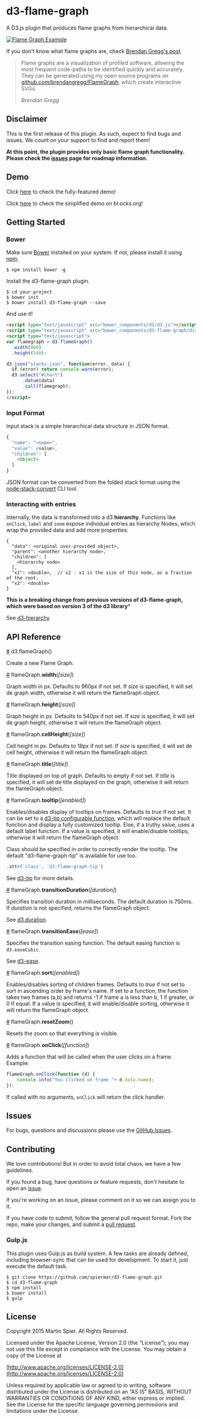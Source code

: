 # d3-flame-graph

A D3.js plugin that produces flame graphs from hierarchical data.

[![Flame Graph Example](https://media.giphy.com/media/l41JMjBaxrZw1bqpi/giphy.gif)](http://spiermar.github.io/d3-flame-graph/)

If you don't know what flame graphs are, check [Brendan Gregg's post](http://www.brendangregg.com/flamegraphs.html).

> Flame graphs are a visualization of profiled software, allowing the most frequent code-paths to be identified quickly and accurately. They can be generated using my open source programs on [github.com/brendangregg/FlameGraph](http://github.com/brendangregg/FlameGraph), which create interactive SVGs.
>
> <cite>Brendan Gregg</cite>

## Disclaimer

This is the first release of this plugin. As such, expect to find bugs and issues. We count on your support to find and report them!

**At this point, the plugin provides only basic flame graph functionality. Please check the [issues](https://github.com/spiermar/d3-flame-graph/issues) page for roadmap information.**

## Demo

Click [here](http://spiermar.github.io/d3-flame-graph/) to check the fully-featured demo!

Click [here](http://bl.ocks.org/spiermar/4509343495f8d6e214cb) to check the simplified demo on bl.ocks.org!

## Getting Started

### Bower

Make sure [Bower](http://bower.io/) installed on your system. If not, please install it using [npm](https://www.npmjs.com/).

```
$ npm install bower -g
```

Install the d3-flame-graph plugin.

```
$ cd your-project
$ bower init
$ bower install d3-flame-graph --save
```

And use it!

```html
<script type="text/javascript" src="bower_components/d3/d3.js"></script>
<script type="text/javascript" src="bower_components/d3-flame-graph/dist/d3.layout.flame.js"></script>
<script type="text/javascript">
var flamegraph = d3.flameGraph()
  .width(960)
  .height(540);

d3.json("stacks.json", function(error, data) {
  if (error) return console.warn(error);
  d3.select("#chart")
      .datum(data)
      .call(flamegraph);
});
</script>
```

### Input Format

Input stack is a simple hierarchical data structure in JSON format.

```js
{
  "name": "<name>",
  "value": <value>,
  "children": [
    <Object>
  ]
}
```

JSON format can be converted from the folded stack format using the [node-stack-convert](https://github.com/spiermar/node-stack-convert) CLI tool.

### Interacting with entries

Internally, the data is transformed into a d3 **hierarchy**.
Functions like `onClick`, `label` and `zoom` expose individual entries as hierarchy Nodes, which wrap the provided data and add more properties:

```
{
  "data": <original user-provided object>,
  "parent": <another hierarchy node>,
  "children": [
    <hierarchy node>
  ],
  "x1": <double>,  // x2 - x1 is the size of this node, as a fraction of the root.
  "x2": <double>
}
```

**This is a breaking change from previous versions of d3-flame-graph, which were based on version 3 of the d3 library***

See [d3-hierarchy](https://github.com/d3/d3-hierarchy#hierarchy).

## API Reference

<a name="flameGraph" href="#flameGraph">#</a> d3.flameGraph()

Create a new Flame Graph.

<a name="width" href="#width">#</a> flameGraph.<b>width</b>(<i>[size]</i>)

Graph width in px. Defaults to 960px if not set. If <i>size</i> is specified, it will set de graph width, otherwise it will return the flameGraph object.

<a name="height" href="#height">#</a> flameGraph.<b>height</b>(<i>[size]</i>)

Graph height in px. Defaults to 540px if not set. If <i>size</i> is specified, it will set de graph height, otherwise it will return the flameGraph object.

<a name="cellHeight" href="#cellHeight">#</a> flameGraph.<b>cellHeight</b>(<i>[size]</i>)

Cell height in px. Defaults to 18px if not set. If <i>size</i> is specified, it will set de cell height, otherwise it will return the flameGraph object.

<a name="title" href="#title">#</a> flameGraph.<b>title</b>(<i>[title]</i>)

Title displayed on top of graph. Defaults to empty if not set. If <i>title</i> is specified, it will set de title displayed on the graph, otherwise it will return the flameGraph object.

<a name="tooltip" href="#tooltip">#</a> flameGraph.<b>tooltip</b>(<i>[enabled]</i>)

Enables/disables display of tooltips on frames. Defaults to <i>true</i> if not set. It can be set to a [d3-tip configurable function](https://github.com/Caged/d3-tip/blob/master/docs/initializing-tooltips.md), which will replace the default function and display a fully customized tooltip. Else, if a truthy value, uses a default label function. If a value is specified, it will enable/disable tooltips, otherwise it will return the flameGraph object.

Class should be specified in order to correctly render the tooltip. The default "d3-flame-graph-tip" is available for use too.

```js
.attr('class', 'd3-flame-graph-tip')
```

See [d3-tip](https://github.com/Caged/d3-tip/tree/master/docs) for more details.

<a name="transitionDuration" href="#transitionDuration">#</a> flameGraph.<b>transitionDuration</b>(<i>[duration]</i>)

Specifies transition duration in milliseconds. The default duration is 750ms. If <i>duration</i> is not specified, returns the flameGraph object.

See [d3.duration](https://github.com/mbostock/d3/wiki/Transitions#duration).

<a name="transitionEase" href="#transitionEase">#</a> flameGraph.<b>transitionEase</b>(<i>[ease]</i>)

Specifies the transition easing function. The default easing function is `d3.easeCubic`.

See [d3-ease](https://github.com/d3/d3-ease).

<a name="sort" href="#sort">#</a> flameGraph.<b>sort</b>(<i>[enabled]</i>)

Enables/disables sorting of children frames. Defaults to <i>true</i> if not set to sort in ascending order by frame's name. If set to a function, the function takes two frames (a,b) and returns -1 if frame a is less than b, 1 if greater, or 0 if equal. If a value is specified, it will enable/disable sorting, otherwise it will return the flameGraph object.

<a name="resetZoom" href="#resetZoom">#</a> flameGraph.<b>resetZoom</b>()

Resets the zoom so that everything is visible.

<a name="onClick" href="#onClick">#</a> flameGraph.<b>onClick</b>(<i>[function]</i>)

Adds a function that will be called when the user clicks on a frame. Example:

```js
flameGraph.onClick(function (d) {
    console.info("You clicked on frame "+ d.data.name);
});
```

If called with no arguments, `onClick` will return the click handler. 

## Issues

For bugs, questions and discussions please use the [GitHub Issues](https://github.com/spiermar/d3-flame-graph/issues).

## Contributing

We love contributions! But in order to avoid total chaos, we have a few guidelines.

If you found a bug, have questions or feature requests, don't hesitate to open an [issue](https://github.com/spiermar/d3-flame-graph/issues).

If you're working on an issue, please comment on it so we can assign you to it.

If you have code to submit, follow the general pull request format. Fork the repo, make your changes, and submit a [pull request](https://github.com/spiermar/d3-flame-graph/pulls).

### Gulp.js

This plugin uses Gulp.js as build system. A few tasks are already defined, including browser-sync that can be used for development. To start it, just execute the default task.

```
$ git clone https://github.com/spiermar/d3-flame-graph.git
$ cd d3-flame-graph
$ npm install
$ bower install
$ gulp
```

## License

Copyright 2015 Martin Spier. All Rights Reserved.

Licensed under the Apache License, Version 2.0 (the “License”); you may not use this file except in compliance with the License. You may obtain a copy of the License at

[http://www.apache.org/licenses/LICENSE-2.0](http://www.apache.org/licenses/LICENSE-2.0)

Unless required by applicable law or agreed to in writing, software distributed under the License is distributed on an “AS IS” BASIS, WITHOUT WARRANTIES OR CONDITIONS OF ANY KIND, either express or implied. See the License for the specific language governing permissions and limitations under the License.
